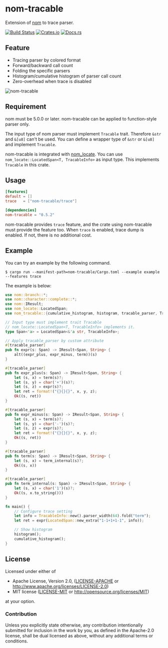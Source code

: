 # nom-tracable
Extension of [nom](https://github.com/Geal/nom) to trace parser.

[![Build Status](https://dev.azure.com/dalance/nom-tracable/_apis/build/status/dalance.nom-tracable?branchName=master)](https://dev.azure.com/dalance/nom-tracable/_build/latest?definitionId=1&branchName=master)
[![Crates.io](https://img.shields.io/crates/v/nom-tracable.svg)](https://crates.io/crates/nom-tracable)
[![Docs.rs](https://docs.rs/nom-tracable/badge.svg)](https://docs.rs/nom-tracable)

## Feature

* Tracing parser by colored format
* Forward/backward call count
* Folding the specific parsers
* Histogram/cumulative histogram of parser call count
* Zero-overhead when trace is disabled

![nom-tracable](https://user-images.githubusercontent.com/4331004/78225158-b8dc8480-7504-11ea-83ec-3111026313ba.png)


## Requirement

nom must be 5.0.0 or later.
nom-tracable can be applied to function-style parser only.

The input type of nom parser must implement `Tracable` trait.
Therefore `&str` and `&[u8]` can't be used.
You can define a wrapper type of `&str` or `&[u8]` and implement `Tracable`.

nom-tracable is integrated with [nom_locate](https://github.com/fflorent/nom_locate).
You can use `nom_locate::LocatedSpan<T, TracableInfo>` as input type.
This implements `Tracable` in this crate.

## Usage

```Cargo.toml
[features]
default = []
trace   = ["nom-tracable/trace"]

[dependencies]
nom-tracable = "0.5.2"
```

nom-tracable provides `trace` feature, and the crate using nom-tracable must provide the feature too.
When `trace` is enabled, trace dump is enabled.
If not, there is no additional cost.

## Example

You can try an example by the following command.

```
$ cargo run --manifest-path=nom-tracable/Cargo.toml --example example --features trace
```

The example is below:

```rust
use nom::branch::*;
use nom::character::complete::*;
use nom::IResult;
use nom_locate::LocatedSpan;
use nom_tracable::{cumulative_histogram, histogram, tracable_parser, TracableInfo};

// Input type must implement trait Tracable
// nom_locate::LocatedSpan<T, TracableInfo> implements it.
type Span<'a> = LocatedSpan<&'a str, TracableInfo>;

// Apply tracable_parser by custom attribute
#[tracable_parser]
pub fn expr(s: Span) -> IResult<Span, String> {
    alt((expr_plus, expr_minus, term))(s)
}

#[tracable_parser]
pub fn expr_plus(s: Span) -> IResult<Span, String> {
    let (s, x) = term(s)?;
    let (s, y) = char('+')(s)?;
    let (s, z) = expr(s)?;
    let ret = format!("{}{}{}", x, y, z);
    Ok((s, ret))
}

#[tracable_parser]
pub fn expr_minus(s: Span) -> IResult<Span, String> {
    let (s, x) = term(s)?;
    let (s, y) = char('-')(s)?;
    let (s, z) = expr(s)?;
    let ret = format!("{}{}{}", x, y, z);
    Ok((s, ret))
}

#[tracable_parser]
pub fn term(s: Span) -> IResult<Span, String> {
    let (s, x) = term_internal(s)?;
    Ok((s, x))
}

#[tracable_parser]
pub fn term_internal(s: Span) -> IResult<Span, String> {
    let (s, x) = char('1')(s)?;
    Ok((s, x.to_string()))
}

fn main() {
    // Configure trace setting
    let info = TracableInfo::new().parser_width(64).fold("term");
    let ret = expr(LocatedSpan::new_extra("1-1+1+1-1", info));

    // Show histogram
    histogram();
    cumulative_histogram();
}
```

## License

Licensed under either of

 * Apache License, Version 2.0, ([LICENSE-APACHE](LICENSE-APACHE) or http://www.apache.org/licenses/LICENSE-2.0)
 * MIT license ([LICENSE-MIT](LICENSE-MIT) or http://opensource.org/licenses/MIT)

at your option.

### Contribution

Unless you explicitly state otherwise, any contribution intentionally
submitted for inclusion in the work by you, as defined in the Apache-2.0
license, shall be dual licensed as above, without any additional terms or
conditions.
